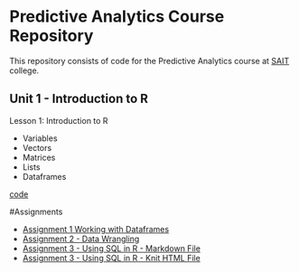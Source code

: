 # Predictive Analytics Course Repository
This repository consists of code for the Predictive Analytics course at [SAIT](https://www.sait.ca/) college.

## Unit 1 - Introduction to R

Lesson 1: Introduction to R 
- Variables
- Vectors
- Matrices
- Lists
- Dataframes
  
[code](https://github.com/davidj9/predictive-analytics-course/blob/main/class1-introduction-to-R.R)

#Assignments
- [Assignment 1 Working with Dataframes](https://github.com/davidj9/predictive-analytics-course/blob/main/assignment1.R)
- [Assignment 2 - Data Wrangling](https://github.com/davidj9/predictive-analytics-course/blob/main/231020_assignment2_final.R)
- [Assignment 3 - Using SQL in R - Markdown File](https://github.com/davidj9/predictive-analytics-course/blob/main/Assignment3.Rmd)
- [Assignment 3 - Using SQL in R - Knit HTML File](https://github.com/davidj9/predictive-analytics-course/blob/main/Assignment3.html)

